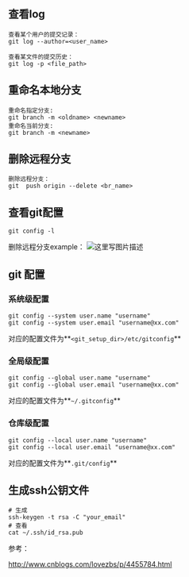 ## 查看log

```
查看某个用户的提交记录：
git log --author=<user_name>

查看某文件的提交历史：
git log -p <file_path>
```


## 重命名本地分支

```
重命名指定分支:
git branch -m <oldname> <newname>
重命名当前分支:
git branch -m <newname>
```

## 删除远程分支

```
删除远程分支：
git  push origin --delete <br_name>
```

## 查看git配置

```
git config -l
```

删除远程分支example：
![这里写图片描述](http://img.blog.csdn.net/20160729161727383)

## git 配置

### 系统级配置

```
git config --system user.name "username"
git config --system user.email "username@xx.com"
```

对应的配置文件为**`<git_setup_dir>/etc/gitconfig`**

### 全局级配置

```
git config --global user.name "username"
git config --global user.email "username@xx.com"
```

对应的配置文件为**`~/.gitconfig`**

### 仓库级配置

```
git config --local user.name "username"
git config --local user.email "username@xx.com"
```

对应的配置文件为**`.git/config`**

## 生成ssh公钥文件

```
# 生成
ssh-keygen -t rsa -C "your_email"
# 查看
cat ~/.ssh/id_rsa.pub
```

参考：

http://www.cnblogs.com/lovezbs/p/4455784.html